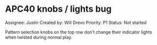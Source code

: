 # APC40 knobs / lights bug

Assignee: Justin
Created by: Will Drevo
Priority: P1
Status: Not started

Pattern selection knobs on the top row don’t change their indicator lights when twisted during normal play.